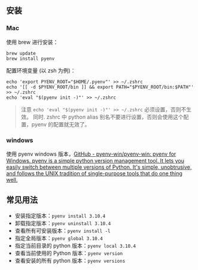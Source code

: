 ## 安装
### Mac
使用 brew 进行安装：
```shell
brew update
brew install pyenv
```

配置环境变量 (以 zsh 为例)：
```shell
echo 'export PYENV_ROOT="$HOME/.pyenv"' >> ~/.zshrc
echo '[[ -d $PYENV_ROOT/bin ]] && export PATH="$PYENV_ROOT/bin:$PATH"' >> ~/.zshrc
echo 'eval "$(pyenv init -)"' >> ~/.zshrc
```

> 注意
> `echo 'eval "$(pyenv init -)"' >> ~/.zshrc` 必须设置，否则不生效。
> 同时. zshrc 中 python alias 别名不要进行设置，否则会使用这个配置，pyenv 的配置就无效了。
### windows
使用 pyenv windows 版本，[GitHub - pyenv-win/pyenv-win: pyenv for Windows. pyenv is a simple python version management tool. It lets you easily switch between multiple versions of Python. It's simple, unobtrusive, and follows the UNIX tradition of single-purpose tools that do one thing well.](https://github.com/pyenv-win/pyenv-win)

## 常见用法
- 安装指定版本：`pyenv install 3.10.4`
- 卸载指定版本：`pyenv uninstall 3.10.4`
- 查看所有可安装版本：`pyenv install -l`
- 指定全局版本：`pyenv global 3.10.4`
- 指定当前目录的 python 版本：`pyenv local 3.10.4`
- 查看当前使用的 Python 版本：`pyenv version`
- 查看安装的所有 python 版本：`pyenv versions`
